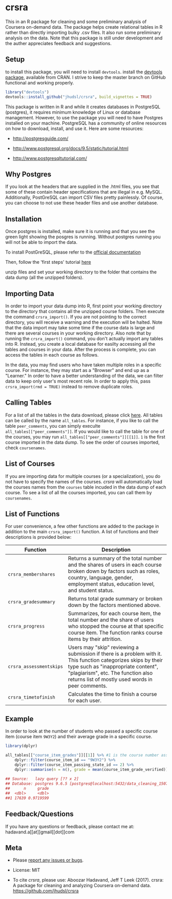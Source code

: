 # crsra

This in an R package for cleaning and some preliminary analysis of Coursera on-demand data. The package helps create relational tables in R rather than directly importing bulky .csv files. It also run some preliminary analysis on the data. Note that this package is still under development and the auther appreciates feedback and suggestions.

## Setup

to install this package, you will need to install `devtools`.
install the [devtools package](https://CRAN.R-project.org/package=devtools), available from CRAN. I strive to keep the master branch on GitHub functional and working properly.

``` r
library("devtools")
devtools::install_github("jhudsl/crsra", build_vignettes = TRUE)
```

This package is written in R and while it creates databases in PostgreSQL (postgres), it requires minimum knowledge of Linux or database management. However, to use the package you will need to have Postgres installed on your machine. 
PostgreSQL has a community of online resources on how to download, install, and use it. Here are some resources:

- http://postgresguide.com/

- http://www.postgresql.org/docs/9.5/static/tutorial.html

- http://www.postgresqltutorial.com/

## Why Postgres

If you look at the headers that are supplied in the .html files, you see that some of these contain header specifications that are illegal in e.g. MySQL. Additionally, PostGreSQL can import CSV files pretty painlessly. Of course, you can choose to not use these header files and use another database.

## Installation

Once postgres is installed, make sure it is running and that you see the green light showing the posgres is running. Without postgres running you will not be able to import the data.

To install PostGreSQL, please refer to the [official documentation](https://wiki.postgresql.org/wiki/Detailed_installation_guides)

Then, follow the 'first steps' tutorial [here](https://wiki.postgresql.org/wiki/First_steps)

unzip files and set your working directory to the folder that contains the data dump (all the unzipped folders).

<!-- ## Update -->

## Importing Data

In order to import your data dump into R, first point your working directory to the directory that contains all the unzipped course folders. Then execute the command `crsra_import()`. If you are not pointing to the correct directory, you will receive a warning and the execution will be halted. Note that the data import may take some time if the course data is large and there are several courses in your working directory. Also note that by running the `crsra_import()` command, you don't actually import any tables into R. Instead, you create a local database for easilty accessing all the tables and courses in your data. After the process is complete, you can access the tables in each course as follows.

In the data, you may find users who have taken multiple roles in a specific course. For instance, they may start as a "Browser" and end up as a "Learner." In order to have a better understanding of the data, we can filter data to keep only user's most recent role. In order to apply this, pass `crsra_import(rmd = TRUE)` instead to remove duplicate roles.

## Calling Tables

For a list of all the tables in the data download, please click [here](https://github.com/ahdvnd/crsra/blob/master/ListofTables.md). All tables can be called by the name `all_tables`. For instance, if you like to call the table `peer_comments`, you can simply execulte `all_tables[["peer_comments"]]`. If you would like to call the table for one of the courses, you may run `all_tables[["peer_comments"]][[1]]`. `1` is the first course imported in the data dump. To see the order of courses imported, check `coursenames`.

## List of Courses

If you are importing data for multiple courses (or a specialization), you do not have to specify the names of the courses. *crsra* will automatically load the courses names from the `courses` table incuded in the data dump of each course. To see a list of all the courses imported, you can call them by `coursenames`.

## List of Functions

For user convenience, a few other functions are added to the package in addition to the main `crsra_import()` function. A list of functions and their descriptions is provided below:

| Function | Description |
|----------|-------------------------------------------------------------------|
| `crsra_membershares` | Returns a summary of the total number and the shares of users in each course broken down by factors such as roles, country, language, gender, employment status, education level, and student status. |
| `crsra_gradesummary` | Returns total grade summary or broken down by the factors mentioned above. |
| `crsra_progress` | Summarizes, for each course item, the total number and the share of users who stopped the course at that specific course item. The function ranks course items by their attrition. |
| `crsra_assessmentskips` | Users may "skip" reviewing a submission if there is a problem with it. This function categorizes skips by their type such as "inappropriate content", "plagiarism", etc. The function also returns list of mostly used words in peer comments. |
| `crsra_timetofinish` | Calculates the time to finish a course for each user. |

## Example

In order to look at the number of students who passed a specific course item (course item `9W3Y2`) and their average grade in a specific course.

```r
library(dplyr)

all_tables[["course_item_grades"]][[1]] %>% #1 is the course number associated with the course *Getting and Cleaning Data* in our example.
    dplyr::filter(course_item_id == "9W3Y2") %>% 
    dplyr::filter(course_item_passing_state_id == 2) %>% 
    dplyr::summarise(n = n(), grade = mean(course_item_grade_verified))
    
## Source:   lazy query [?? x 2]
## Database: postgres 9.6.5 [postgres@localhost:5432/data_cleaning_1507238182695]
##      n     grade
##  <dbl>     <dbl>
##1 17639 0.9719599
```

<!--- ## Common mistakes --->

## Feedback/Questions

If you have any questions or feedback, please contact me at: hadavand.a[[at]]gmail[[dot]]com

## Meta
-   Please [report any issues or bugs](https://github.com/ahdvnd/crsra/issues).

-   License: MIT

-   To cite *crsra*, please use: Aboozar Hadavand, Jeff T Leek (2017). crsra: A package for cleaning and analyzing Coursera on-demand data. https://github.com/jhudsl/crsra

